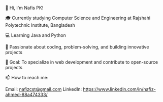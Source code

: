 👋 Hi, I'm Nafis PK!

🎓 Currently studying Computer Science and Engineering at Rajshahi Polytechnic Institute, Bangladesh

💻 Learning Java and Python

🌱 Passionate about coding, problem-solving, and building innovative projects

🎯 Goal: To specialize in web development and contribute to open-source projects

📫 How to reach me:

Email: nafizcst@gmail.com
LinkedIn: https://www.linkedin.com/in/nafiz-ahmed-88a474333/
<!---
nafizpk27/nafizpk27 is a ✨ special ✨ repository because its `README.md` (this file) appears on your GitHub profile.
You can click the Preview link to take a look at your changes.
--->
